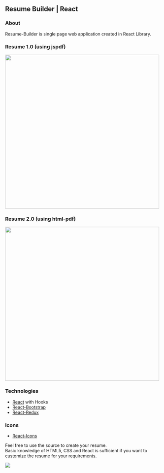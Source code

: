 ## Resume Builder | React

### About

Resume-Builder is single page web application created in React Library.

### Resume 1.0 (using jspdf)

<img src="https://github.com/Yagnik-Gohil/Resume-Builder/blob/master/public/images/1.0.JPG?raw=true" width="500"/>

### Resume 2.0 (using html-pdf)

<img src="https://github.com/Yagnik-Gohil/Resume-Builder/blob/master/public/images/2.0.JPG?raw=true" width="500"/>

### Technologies

- [React](https://reactjs.org/) with Hooks
- [React-Bootstrap](https://react-bootstrap.github.io/)
- [React-Redux](https://react-redux.js.org/)

### Icons
- [React-Icons](https://react-icons.github.io/react-icons)

Feel free to use the source to create your resume.<br/>
Basic knowledge of HTML5, CSS and React is sufficient if you want to customize the resume for your requirements.

![](https://visitor-badge.glitch.me/badge?page_id=Yagnik-Gohil.Resume-Builder)
